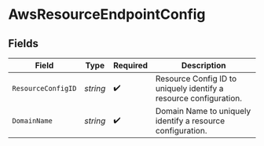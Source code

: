 # AwsResourceEndpointConfig


## Fields

| Field                                                             | Type                                                              | Required                                                          | Description                                                       |
| ----------------------------------------------------------------- | ----------------------------------------------------------------- | ----------------------------------------------------------------- | ----------------------------------------------------------------- |
| `ResourceConfigID`                                                | *string*                                                          | :heavy_check_mark:                                                | Resource Config ID to uniquely identify a resource configuration. |
| `DomainName`                                                      | *string*                                                          | :heavy_check_mark:                                                | Domain Name to uniquely identify a resource configuration.        |